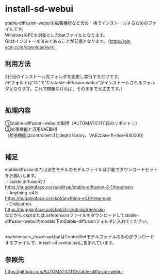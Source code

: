 # install-sd-webui
 stable-diffusion-webuiを拡張機能など含め一括でインストールするためのファイルです。<br>
WindowsのPCを対象としたbatファイルとなります。<br>
Gitはインストール済みであることが前提となります。（https://git-scm.com/download/win）
<br>

## 利用方法

2行目のインストール先フォルダを変更し実行するだけです。<br>
(デフォルトは"C:\"で"C:\stable-diffusion-webui"がインストールされるフォルダとなります。これで問題なければ、そのままで大丈夫です。）
<br><br>

## 処理内容
①stable-diffusion-webuiの取得（AUTOMATIC1111氏のリポジトリ）
<br>
②拡張機能と汎用VAE取得<br>
（拡張機能はcontrolnet1.1とdepth library、VAEはvae-ft-mse-840000）
<br>
<br>
## 補足
stablediffusionまたは派生モデルのモデルファイルは手動でダウンロードセットをお願いします。<br>
・stable diffusion2.1<br>
https://huggingface.co/stabilityai/stable-diffusion-2-1/tree/main
<br>
・Anything-v4.5<br>
https://huggingface.co/ckpt/anything-v4.0/tree/main
<br>
・Chilloutmix<br>
https://huggingface.co/ckpt/chilloutmix/tree/main
<br>などから.ckptまたは.safetensorsファイルをダウンロードしてstable-diffusion-webui内models下のStable-diffusionフォルダに入れてください。

<br>
※safetensors_download.batはControlNetモデルファイルのみのダウンロードするファイルで、install-sd-webui.batに含まれています。

<br>

## 参照先
https://github.com/AUTOMATIC1111/stable-diffusion-webui